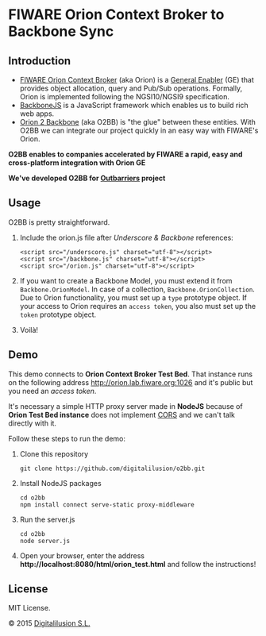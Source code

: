 # FIWARE Orion Context Broker to Backbone Sync

## Introduction

* [FIWARE Orion Context Broker](http://catalogue.fiware.org/enablers/publishsubscribe-context-broker-orion-context-broker) (aka Orion) is a [General Enabler](http://catalogue.fiware.org/enablers) (GE) that provides object allocation, query and Pub/Sub operations. Formally, Orion is implemented following the NGSI10/NGSI9 specification.
* [BackboneJS](http://backbonejs.org/) is a JavaScript framework which enables us to build rich web apps.
* [Orion 2 Backbone](https://github.com/digitalilusion/o2bb) (aka O2BB) is "the glue" between these entities. 
With O2BB we can integrate our project quickly in an easy way with FIWARE's Orion.

__O2BB enables to companies accelerated by FIWARE a rapid, easy and cross-platform integration with Orion GE__

__We've developed O2BB for [Outbarriers](https://outbarriers.com) project__

## Usage

O2BB is pretty straightforward.

1. Include the orion.js file after _Underscore & Backbone_ references:

    ```
    <script src="/underscore.js" charset="utf-8"></script>
    <script src="/backbone.js" charset="utf-8"></script>
    <script src="/orion.js" charset="utf-8"></script>
    ```
2. If you want to create a Backbone Model, you must extend it from `Backbone.OrionModel`. In case of a collection, `Backbone.OrionCollection`.
Due to Orion functionality, you must set up a `type` prototype object.
If your access to Orion requires an `access token`, you also must set up the `token` prototype object.

3. Voilà!

## Demo

This demo connects to __Orion Context Broker Test Bed__. That instance runs on the following address http://orion.lab.fiware.org:1026 and it's public but you need an _access token_.

It's necessary a simple HTTP proxy server made in __NodeJS__ because of __Orion Test Bed instance__ does not implement [CORS](http://en.wikipedia.org/wiki/Cross-origin_resource_sharing) and we can't talk directly with it.

Follow these steps to run the demo:

1. Clone this repository

    ```
    git clone https://github.com/digitalilusion/o2bb.git
    
    ```
2. Install NodeJS packages

   ```
   cd o2bb
   npm install connect serve-static proxy-middleware
   ```
3. Run the server.js

   ```
   cd o2bb
   node server.js
   ```
4. Open your browser, enter the address __http://localhost:8080/html/orion_test.html__ and follow the instructions!

## License

MIT License.

&copy; 2015 
[Digitalilusion S.L.](http://digitalilusion.com)






